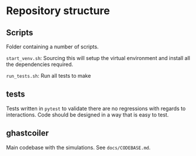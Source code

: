 # Repository structure

## Scripts

Folder containing a number of scripts.

`start_venv.sh`: Sourcing this will setup the virtual environment and install all the dependencies required.

`run_tests.sh`: Run all tests to make 

## tests

Tests written in `pytest` to validate there are no regressions with regards to interactions. Code should be designed in a way that is easy to test.

## ghastcoiler

Main codebase with the simulations. See `docs/CODEBASE.md`.